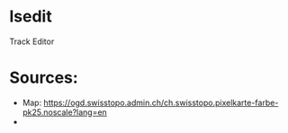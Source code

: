 # lsedit
Track Editor

# Sources:
- Map: https://ogd.swisstopo.admin.ch/ch.swisstopo.pixelkarte-farbe-pk25.noscale?lang=en
- 
